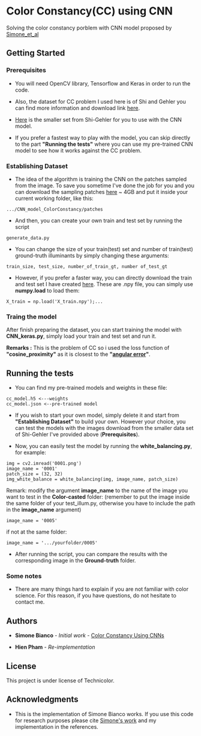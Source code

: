 # Color Constancy(CC) using CNN

Solving the color constancy porblem with CNN model proposed by [Simone_et_al](https://arxiv.org/pdf/1504.04548.pdf)

## Getting Started


### Prerequisites

* You will need OpenCV library, Tensorflow and Keras in order to run the code.

* Also, the dataset for CC problem I used here is of Shi and Gehler you can find more information and download link [here](http://www.cs.sfu.ca/~colour/data/shi_gehler/).

* [Here](https://drive.google.com/file/d/1aHx7v-VGREQfyemsGqB8-1Ccfz4lrzKr/view?usp=sharing) is the smaller set from Shi-Gehler for you to use with the CNN model. 

* If you prefer a fastest way to play with the model, you can skip directly to the part **"Running the tests"** where you can use my pre-trained CNN model to see how it works against the CC problem. 

### Establishing Dataset

* The idea of the algorithm is training the CNN on the patches sampled from the image. To save you sometime I've done the job for you and you can download the sampling patches [here](https://drive.google.com/file/d/1kr_EHp5we6AkzdpKLCbeYhTxfMJPhceO/view?usp=sharing) ~ 4GB
and put it inside your current working folder, like this:

```
.../CNN_model_ColorConstancy/patches
```

* And then, you can create your own train and test set by running the script 

```
generate_data.py
```
* You can change the size of your train(test) set and number of train(test) ground-truth illuminants by simply changing these arguments:

```
train_size, test_size, number_of_train_gt, number of_test_gt 
```

* However, if you prefer a faster way, you can directly download the train and test set I have created [here](https://drive.google.com/file/d/1w-qfkDugvs1oUdob2_DI4uo26OuGUK-S/view?usp=sharing).
These are .npy file, you can simply use **numpy.load** to load them:

```
X_train = np.load('X_train.npy');...
```

### Traing the model

After finish preparing the dataset, you can start training the model with **CNN_keras.py**, simply load your train and test set and run it.

**Remarks :** This is the problem of CC so i used the loss function of **"cosine_proximity"** as it is closest to the **"[angular error](https://fr.mathworks.com/help/images/examples/comparison-of-auto-white-balance-algorithms.html)"**.


## Running the tests

* You can find my pre-trained models and weights in these file:

```
cc_model.h5 <---weights
cc_model.json <--pre-trained model
```

* If you wish to start your own model, simply delete it and start from **"Establishing Dataset"** to build your own. However your choice, you can test the models with the images download from the smaller data set of Shi-Gehler I've provided above (**Prerequisites**).

* Now, you can easily test the model by running the **white_balancing.py**, for example: 

```
img = cv2.imread('0001.png')
image_name = '0001'
patch_size = (32, 32)
img_white_balance = white_balancing(img, image_name, patch_size)
```

Remark: modify the argument **image_name** to the name of the image you want to test in the **Color-casted** folder:
(remember to put the image inside the same folder of your test_illum.py, otherwise you have to include the path in the **image_name** argument)

```
image_name = '0005' 
```

if not at the same folder:

```
image_name = '.../yourfolder/0005' 
```
* After running the script, you can compare the results with the corresponding image in the **Ground-truth** folder.

### Some notes

* There are many things hard to explain if you are not familiar with color science. For this reason, if you have questions, do not hesitate to contact me.


## Authors

* **Simone Bianco** - *Initial work* - [Color Constancy Using CNNs](https://arxiv.org/pdf/1504.04548.pdf)

* **Hien Pham** - *Re-implementation*

## License

This project is under license of Technicolor.

## Acknowledgments

* This is the implementation of Simone Bianco works. If you use this code for research purposes please cite [Simone's work](https://arxiv.org/pdf/1504.04548.pdf) and my implementation in the references.



